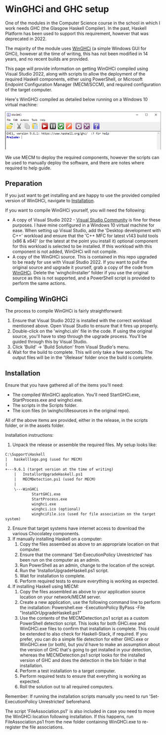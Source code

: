 # WinGHCi and GHC setup

One of the modules in the Computer Science course in the school in which I work needs GHC (the Glasgow Haskell Compiler). In the past, Haskell Platform has been used to support this requirement, however that was deprecated in 2022.

The majority of the module uses [WinGHCi](https://github.com/haskell/winghci) (a simple Windows GUI for GHCi), however at the time of writing, this has not been modified in 14 years, and no recent builds are provided.

This page will provide information on getting WinGHCi compiled using Visual Studio 2022, along with scripts to allow the deployment of the required Haskell components, either using PowerShell, or Microsoft Endpoint Configuration Manager (MECM/SCCM), and required configuration of the target computer.

Here's WinGHCi compiled as detailed below running on a Windows 10 virtual machine:

![WinGHCi.exe running on a Windows 10 virtual machine](Media/WinGHCiScreenShot.png)

We use MECM to deploy the required components, however the scripts can be used to manually deploy the software, and there are notes where required to help guide.

## Preparation

If you just want to get installing and are happy to use the provided compiled version of WinGHCi, navigate to [Installation](#Installation).

If you want to compile WinGHCi yourself, you will need the following:
* A copy of Visual Studio 2022 - [Visual Studio Community](https://visualstudio.microsoft.com/vs/community) is fine for these purposes. I have mine configured in a Windows 10 virtual machine for ease. When setting up Visual Studio, add the 'Desktop development with C++' workload and ensure that the 'C++ MFC for latest v143 build tools (x86 & x64)' (or the latest at the point you install it) optional component for this workload is selected to be installed. If this workload with this component is not added, WinGHCi will not compile.
* A copy of the WinGHCi source. This is contained in this repo upgraded to be ready for use with Visual Studio 2022. If you want to pull the original source and upgrade it yourself, grab a copy of the code from [WinGHCi](https://github.com/haskell/winghci). Delete the 'winghciInstaller' folder if you use the original source as this is not supported, and a PowerShell script is provided to perform the same actions.

## Compiling WinGHCi

The process to compile WinGHCi is fairly straightforward:
1. Ensure that Visual Studio 2022 is installed with the correct workload mentioned above. Open Visual Studio to ensure that it fires up properly.
2. Double-click on the 'winghci.sln' file in the code. If using the original source, you'll have to step through the upgrade process. You'll be guided through this by Visual Studio.
3. Click 'Build' -> 'Build Solution' from Visual Studio's menu.
4. Wait for the build to complete. This will only take a few seconds. The output files will be in the '\Release' folder once the build is complete.

## Installation

Ensure that you have gathered all of the items you'll need:
* The compiled WinGHCi application. You'll need StartGHCi.exe, StartProcess.exe and winghci.exe.
* The scripts in the Scripts folder.
* The icon files (in \winghci\Resources in the original repo).

All of the above items are provided, either in the release, in the scripts folder, or in the assets folder.

Installation instructions:
1. Unpack the release or assemble the required files. My setup looks like:
```
C:\Support\Haskell
|   haskelllogo.png (used for MECM)
|
+---9.6.1 (target version at the time of writing)
    |   InstallorUpgradeHaskell.ps1
    |   MECMDetection.ps1 (used for MECM)
    |
    \---WinGHCi
            StartGHCi.exe
            StartProcess.exe
            winghci.exe
            winghci.ico (optional)
            winghciFile.ico (used for file association on the target system)
```
2. Ensure that target systems have internet access to download the various Chocolatey components.
3. If manually installing Haskell on a computer:
    1. Copy the files assembed as above to an appropriate location on that computer.
    2. Ensure that the command 'Set-ExecutionPolicy Unrestricted' has been run on the computer as an admin.
    3. Run PowerShell as an admin, change to the location of the screipt.
    4. Run the 'InstallorUpgradeHaskell.ps1 script.
    5. Wait for installation to complete.
    6. Perform required tests to ensure everything is working as expected.
4. If installing Haskell using MECM:
    1. Copy the files assembled as above to your application source location on your network/MECM server.
    2. Create a new application, use the following command line to perform the installation:
    Powershell.exe -ExecutionPolicy ByPass -File "InstallOrUpgradeHaskell.ps1"
    3. Use the contents of the MECMDetection.ps1 script as a custom PowerShell detection script. This looks for both GHCi.exe and WinGHCi.exe files to confirm that installation is complete. This could be extended to also check for Haskell-Stack, if required. If you prefer, you can do a simple file detection for either GHCi.exe or WinGHCi.exe (or both), but you'd have to make an assumption about the version of GHC that's going to get installed in your detection, whereas the MECMDetection.ps1 script looks for the installed version of GHC and does the detection in the bin folder in that installation.
    4. Perform a test installation to a target computer.
    5. Perform required tests to ensure that everything is working as expected.
    6. Roll the solution out to all required computers.

Remember: If running the installation scripts manually you need to run 'Set-ExecutionPolicy Unrestricted' beforehand.

The script 'FileAssociation.ps1' is also included in case you need to move the WinGHCi location following installation. If this happens, run FileAssociation.ps1 from the new folder containing WinGHCi.exe to re-register the file associations.
